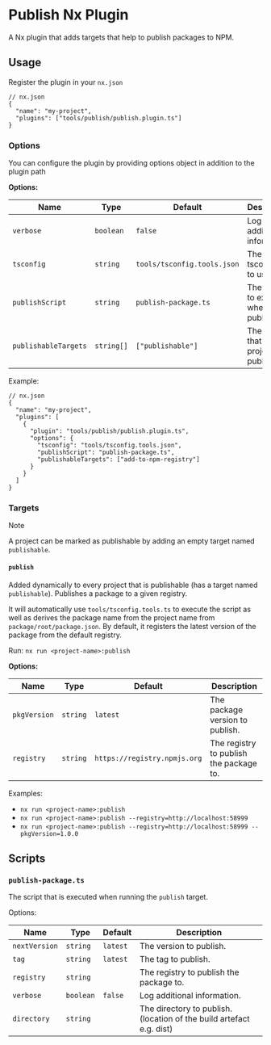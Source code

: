 # Publish Nx Plugin

A Nx plugin that adds targets that help to publish packages to NPM.

## Usage

Register the plugin in your `nx.json`

```jsonc
// nx.json
{
  "name": "my-project",
  "plugins": ["tools/publish/publish.plugin.ts"]
}
```

### Options

You can configure the plugin by providing options object in addition to the plugin path

**Options:**

| Name                 | Type       | Default                     | Description                                     |
| -------------------- | ---------- | --------------------------- | ----------------------------------------------- |
| `verbose`            | `boolean`  | `false`                     | Log additional information.                     |
| `tsconfig`           | `string`   | `tools/tsconfig.tools.json` | The tsconfig file to use.                       |
| `publishScript`      | `string`   | `publish-package.ts`        | The script to execute when publishing.          |
| `publishableTargets` | `string[]` | `["publishable"]`           | The targets that mark a project as publishable. |

Example:

```jsonc
// nx.json
{
  "name": "my-project",
  "plugins": [
    {
      "plugin": "tools/publish/publish.plugin.ts",
      "options": {
        "tsconfig": "tools/tsconfig.tools.json",
        "publishScript": "publish-package.ts",
        "publishableTargets": ["add-to-npm-registry"]
      }
    }
  ]
}
```

### Targets

> [!NOTE]
> A project can be marked as publishable by adding an empty target named `publishable`.

#### `publish`

Added dynamically to every project that is publishable (has a target named `publishable`).
Publishes a package to a given registry.

It will automatically use `tools/tsconfig.tools.ts` to execute the script as well as derives the package name from the project name from `package/root/package.json`.
By default, it registers the latest version of the package from the default registry.

Run:
`nx run <project-name>:publish`

**Options:**

| Name         | Type     | Default                      | Description                             |
| ------------ | -------- | ---------------------------- | --------------------------------------- |
| `pkgVersion` | `string` | `latest`                     | The package version to publish.         |
| `registry`   | `string` | `https://registry.npmjs.org` | The registry to publish the package to. |

Examples:

- `nx run <project-name>:publish`
- `nx run <project-name>:publish --registry=http://localhost:58999`
- `nx run <project-name>:publish --registry=http://localhost:58999 --pkgVersion=1.0.0`

## Scripts

### `publish-package.ts`

The script that is executed when running the `publish` target.

Options:

| Name          | Type      | Default  | Description                                                          |
| ------------- | --------- | -------- | -------------------------------------------------------------------- |
| `nextVersion` | `string`  | `latest` | The version to publish.                                              |
| `tag`         | `string`  | `latest` | The tag to publish.                                                  |
| `registry`    | `string`  |          | The registry to publish the package to.                              |
| `verbose`     | `boolean` | `false`  | Log additional information.                                          |
| `directory`   | `string`  |          | The directory to publish. (location of the build artefact e.g. dist) |
